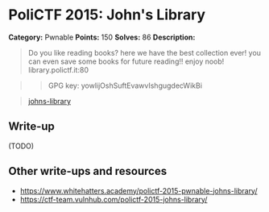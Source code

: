 # PoliCTF 2015: John's Library

**Category:** Pwnable
**Points:** 150
**Solves:** 86
**Description:**

> Do you like reading books? here we have the best collection ever! you can even save some books for future reading!! enjoy noob!
> library.polictf.it:80

>> GPG key: yowlijOshSuftEvawvIshgugdecWikBi

> [johns-library](johns-library_141fd0852dd13d3c5c3a08330cf24886.tar.gz.gpg)

## Write-up

(TODO)

## Other write-ups and resources

* <https://www.whitehatters.academy/polictf-2015-pwnable-johns-library/>
* <https://ctf-team.vulnhub.com/polictf-2015-johns-library/>
